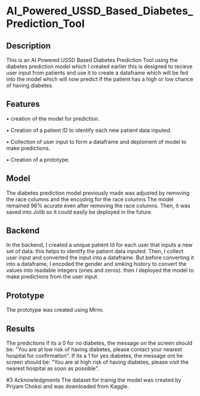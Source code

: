 # AI_Powered_USSD_Based_Diabetes_Prediction_Tool

## Description
This is an AI Powered USSD Based Diabetes Prediction Tool using the diabetes prediction model which I created earlier this is designed to recieve user input from patients and use it to create a dataframe which will be fed into the model which will now predict if the patient has a high or low chance of having diabetes.

## Features
• creation of the model for prediction.

• Creation of a patient ID to identify each new patient data inputed.

• Collection of user input to form a dataframe and deploment of model to make predictions.

• Creation of a prototype.

## Model
The diabetes prediction model previously made was adjusted by removing the race columns and the encoding for the race columns The model remained 96% acurate even after removing the race columns. Then, it was saved into Jolib so it could easily be deployed in the future.

## Backend
In the backend, I created a unique patient Id for each user that inputs a new set of data. this helps to identify the patient data inputed. Then, I collect user input and converted the input into a dataframe. But before converting it into a dataframe, I encoded the gender and smking history to convert the values into readable integers (ones and zeros). then I deployed the model to make predictions from the user input.

## Prototype
The prototype was created using Mirro.

## Results
The predictions if its a 0 for no diabetes, the message on the screen should be: "You are at low risk of having diabetes, please contact your nearest hospital for confirmation". If its a 1 for yes diabetes, the message ont he screen should be: "You are at high risk of having diabetes, please visit the nearest hospital as soon as possible".

#3 Acknowledgments
The dataset for trainig the model was created by Priyam Choksi and was downloaded from Kaggle.
